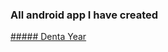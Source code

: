 ### All android app I have created
[##### Denta Year](https://gitfront.io/r/S3L1M/6f46f45ec37b894808cd09987b997fe5d8dd0935/DentalYear/)
